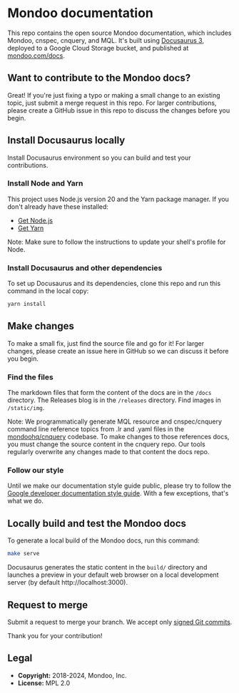 # Mondoo documentation

This repo contains the open source Mondoo documentation, which includes Mondoo, cnspec, cnquery, and MQL. It's built using [Docusaurus 3](https://docusaurus.io/), deployed to a Google Cloud Storage bucket, and published at [mondoo.com/docs](https://mondoo.com/docs/).

## Want to contribute to the Mondoo docs?

Great! If you're just fixing a typo or making a small change to an existing topic, just submit a merge request in this repo. For larger contributions, please create a GitHub issue in this repo to discuss the changes before you begin.

## Install Docusaurus locally

Install Docusaurus environment so you can build and test your contributions.

### Install Node and Yarn

This project uses Node.js version 20 and the Yarn package manager. If you don't already have these installed:

- [Get Node.js](https://nodejs.org/en/download/)
- [Get Yarn](https://yarnpkg.com/getting-started/install)

Note: Make sure to follow the instructions to update your shell's profile for Node.

### Install Docusaurus and other dependencies

To set up Docusaurus and its dependencies, clone this repo and run this command in the local copy:

```bash
yarn install
```

## Make changes

To make a small fix, just find the source file and go for it! For larger changes, please create an issue here in GitHub so we can discuss it before you begin.

### Find the files

The markdown files that form the content of the docs are in the `/docs` directory. The Releases blog is in the `/releases` directory. Find images in `/static/img`.

Note: We programmatically generate MQL resource and cnspec/cnquery command line reference topics from .lr and .yaml files in the [mondoohq/cnquery](https://github.com/mondoohq/cnquery) codebase. To make changes to those references docs, you must change the source content in the cnquery repo. Our tools regularly overwrite any changes made to that content the docs repo.

### Follow our style

Until we make our documentation style guide public, please try to follow the [Google
developer documentation style guide](https://developers.google.com/style). With a few exceptions, that's what we do.

## Locally build and test the Mondoo docs

To generate a local build of the Mondoo docs, run this command:

```bash
make serve
```

Docusaurus generates the static content in the `build/` directory and launches a preview in your default web browser on a local development server (by default http://localhost:3000).

## Request to merge

Submit a request to merge your branch. We accept only [signed Git commits](https://docs.github.com/en/authentication/managing-commit-signature-verification/signing-commits).

Thank you for your contribution!

## Legal

- **Copyright:** 2018-2024, Mondoo, Inc.
- **License:** MPL 2.0
